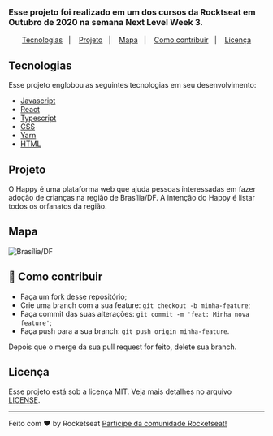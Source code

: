 ### Esse projeto foi realizado em um dos cursos da Rocktseat em Outubro de 2020 na semana Next Level Week 3. ###

<p align="center">
  <a href="#rocket-tecnologias">Tecnologias</a>&nbsp;&nbsp;&nbsp;|&nbsp;&nbsp;&nbsp;
  <a href="#-projeto">Projeto</a>&nbsp;&nbsp;&nbsp;|&nbsp;&nbsp;&nbsp;
  <a href="#-layout">Mapa</a>&nbsp;&nbsp;&nbsp;|&nbsp;&nbsp;&nbsp;
  <a href="#-como-contribuir">Como contribuir</a>&nbsp;&nbsp;&nbsp;|&nbsp;&nbsp;&nbsp;
  <a href="#memo-licença">Licença</a>
</p>

## Tecnologias

Esse projeto englobou as seguintes tecnologias em seu desenvolvimento:

- [Javascript](https://www.javascript.com/)
- [React](https://reactjs.org)
- [Typescript](https://www.typescriptlang.org/)
- [CSS](https://devdocs.io/css/)
- [Yarn](https://yarnpkg.com/)
- [HTML](https://html.spec.whatwg.org/)

## Projeto

O Happy é uma plataforma web que ajuda pessoas interessadas em fazer adoção de crianças na região de Brasília/DF. A intenção do Happy é listar todos os orfanatos da região.

## Mapa

![Brasília/DF](https://github.com/edsondearaujo/happy-frontend/blob/develop/src/image/mapa.jpg)


## 🤔 Como contribuir

- Faça um fork desse repositório;
- Crie uma branch com a sua feature: `git checkout -b minha-feature`;
- Faça commit das suas alterações: `git commit -m 'feat: Minha nova feature'`;
- Faça push para a sua branch: `git push origin minha-feature`.

Depois que o merge da sua pull request for feito, delete sua branch.

## Licença

Esse projeto está sob a licença MIT. Veja mais detalhes no arquivo [LICENSE](LICENSE).

---

Feito com ♥ by Rocketseat [Participe da comunidade Rocketseat!](https://discordapp.com/invite/gCRAFhc)